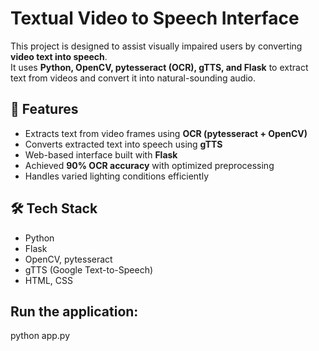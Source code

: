 # Textual Video to Speech Interface

This project is designed to assist visually impaired users by converting **video text into speech**.  
It uses **Python, OpenCV, pytesseract (OCR), gTTS, and Flask** to extract text from videos and convert it into natural-sounding audio.  

## 🚀 Features
- Extracts text from video frames using **OCR (pytesseract + OpenCV)**
- Converts extracted text into speech using **gTTS**
- Web-based interface built with **Flask**
- Achieved **90% OCR accuracy** with optimized preprocessing
- Handles varied lighting conditions efficiently

## 🛠️ Tech Stack
- Python  
- Flask  
- OpenCV, pytesseract  
- gTTS (Google Text-to-Speech)  
- HTML, CSS  


## Run the application:
python app.py
